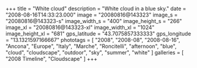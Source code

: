 +++
title = "White cloud"
description = "White cloud in a blue sky."
date = "2008-08-16T14:33:23.000"
image = "20080816@143323"
image_s = "20080816@143323-s"
image_width_s = "400"
image_height_s = "266"
image_xl = "20080816@143323-xl"
image_width_xl = "1024"
image_height_xl = "681"
gps_latitude = "43.7075857333333"
gps_longitude = "13.1321597166667"
phototags = [ "2008", "2008-08", "2008-08-16", "Ancona", "Europe", "Italy", "Marche", "Roncitelli", "afternoon", "blue", "cloud", "cloudscape", "outdoor", "sky", "summer", "white" ]
galleries = [ "2008 Timeline", "Cloudscape" ]
+++
